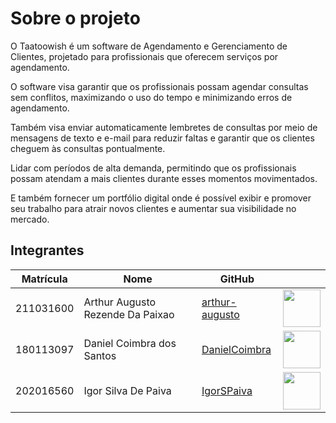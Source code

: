 # Sobre o projeto
O Taatoowish é um software de Agendamento e Gerenciamento de
Clientes, projetado para profissionais que oferecem serviços por agendamento.

O software visa garantir que os profissionais possam agendar consultas sem conflitos, maximizando o uso do tempo e
minimizando erros de agendamento.

Também visa enviar automaticamente lembretes de consultas por meio de mensagens de texto e e-mail para reduzir
faltas e garantir que os clientes cheguem às consultas pontualmente.

Lidar com períodos de alta demanda, permitindo que os profissionais possam atendam a mais
clientes durante esses momentos movimentados.

E também fornecer um portfólio digital onde é possível exibir e promover seu trabalho para
atrair novos clientes e aumentar sua visibilidade no mercado.


## Integrantes
| Matrícula | Nome                                      |  GitHub                                          |                                                                         |
| :-------: | ----------------------------------------- | ------------------------------------------------------- | :-----------------------------------------------------------------------: |
| 211031600 | Arthur Augusto Rezende Da Paixao          | [arthur-augusto](https://github.com/arthur-augusto) | <img src="https://github.com/arthur-augusto.png" width="60"> |
| 180113097 | Daniel Coimbra dos Santos | [DanielCoimbra](https://github.com/DanielCoimbra) | <img src="https://github.com/DanielCoimbra.png" width="60"> |
| 202016560 | Igor Silva De Paiva | [IgorSPaiva](https://github.com/IgorSPaiva) | <img src="https://github.com/IgorSPaiva.png" width="60"> |
